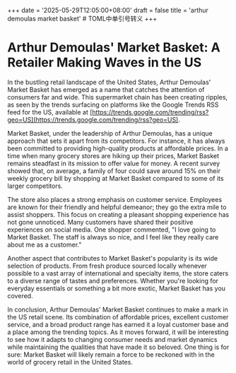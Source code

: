 +++
date = '2025-05-29T12:05:00+08:00'
draft = false
title = 'arthur demoulas market basket' # TOML中单引号转义
+++

# Arthur Demoulas' Market Basket: A Retailer Making Waves in the US

In the bustling retail landscape of the United States, Arthur Demoulas' Market Basket has emerged as a name that catches the attention of consumers far and wide. This supermarket chain has been creating ripples, as seen by the trends surfacing on platforms like the Google Trends RSS feed for the US, available at [https://trends.google.com/trending/rss?geo=US](https://trends.google.com/trending/rss?geo=US).

Market Basket, under the leadership of Arthur Demoulas, has a unique approach that sets it apart from its competitors. For instance, it has always been committed to providing high-quality products at affordable prices. In a time when many grocery stores are hiking up their prices, Market Basket remains steadfast in its mission to offer value for money. A recent survey showed that, on average, a family of four could save around 15% on their weekly grocery bill by shopping at Market Basket compared to some of its larger competitors.

The store also places a strong emphasis on customer service. Employees are known for their friendly and helpful demeanor; they go the extra mile to assist shoppers. This focus on creating a pleasant shopping experience has not gone unnoticed. Many customers have shared their positive experiences on social media. One shopper commented, "I love going to Market Basket. The staff is always so nice, and I feel like they really care about me as a customer."

Another aspect that contributes to Market Basket's popularity is its wide selection of products. From fresh produce sourced locally whenever possible to a vast array of international and specialty items, the store caters to a diverse range of tastes and preferences. Whether you're looking for everyday essentials or something a bit more exotic, Market Basket has you covered.

In conclusion, Arthur Demoulas' Market Basket continues to make a mark in the US retail scene. Its combination of affordable prices, excellent customer service, and a broad product range has earned it a loyal customer base and a place among the trending topics. As it moves forward, it will be interesting to see how it adapts to changing consumer needs and market dynamics while maintaining the qualities that have made it so beloved. One thing is for sure: Market Basket will likely remain a force to be reckoned with in the world of grocery retail in the United States.